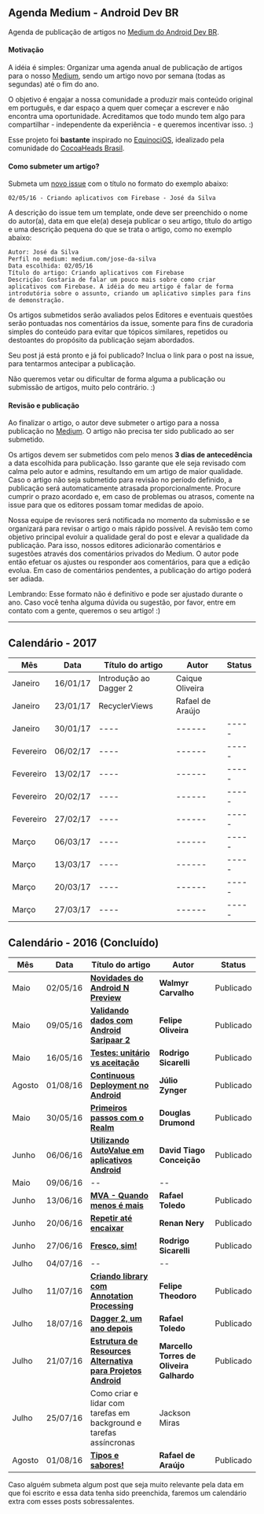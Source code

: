 ## Agenda Medium - Android Dev BR

Agenda de publicação de artigos no [Medium do Android Dev BR](http://medium.com/android-dev-br).

#### Motivação

A idéia é simples: Organizar uma agenda anual de publicação de artigos para o nosso [Medium](http://medium.com/android-dev-br), sendo um artigo novo por semana (todas as segundas) até o fim do ano.

O objetivo é engajar a nossa comunidade a produzir mais conteúdo original em português, e dar espaço a quem quer começar a escrever e não encontra uma oportunidade. Acreditamos que todo mundo tem algo para compartilhar - independente da experiência - e queremos incentivar isso. :)

Esse projeto foi **bastante** inspirado no [EquinociOS](equinocios.com), idealizado pela comunidade do [CocoaHeads Brasil](https://github.com/cocoaheadsbrasil).

#### Como submeter um artigo?

Submeta um [novo issue](https://github.com/androiddevbr/agenda-medium/issues/new) com o título no formato do exemplo abaixo:

	02/05/16 - Criando aplicativos com Firebase - José da Silva

A descrição do issue tem um template, onde deve ser preenchido o nome do autor(a), data em que ele(a) deseja publicar o seu artigo, título do artigo e uma descrição pequena do que se trata o artigo, como no exemplo abaixo:

	Autor: José da Silva
	Perfil no medium: medium.com/jose-da-silva
	Data escolhida: 02/05/16
	Título do artigo: Criando aplicativos com Firebase
	Descrição: Gostaria de falar um pouco mais sobre como criar aplicativos com Firebase. A idéia do meu artigo é falar de forma introdutória sobre o assunto, criando um aplicativo simples para fins de demonstração.
	
Os artigos submetidos serão avaliados pelos Editores e eventuais questões serão pontuadas nos comentários da issue, somente para fins de curadoria simples do conteúdo para evitar que tópicos similares, repetidos ou destoantes do propósito da publicação sejam abordados.

Seu post já está pronto e já foi publicado? Inclua o link para o post na issue, para tentarmos antecipar a publicação.

Não queremos vetar ou dificultar de forma alguma a publicação ou submissão de artigos, muito pelo contrário. :)	

#### Revisão e publicação

Ao finalizar o artigo, o autor deve submeter o artigo para a nossa publicação no [Medium](http://medium.com/android-dev-br). O artigo não precisa ter sido publicado ao ser submetido. 

Os artigos devem ser submetidos com pelo menos **3 dias de antecedência** a data escolhida para publicação. Isso garante que ele seja revisado com calma pelo autor e admins, resultando em um artigo de maior qualidade. Caso o artigo não seja submetido para revisão no período definido, a publicação será automaticamente atrasada proporcionalmente. Procure cumprir o prazo acordado e, em caso de problemas ou atrasos, comente na issue para que os editores possam tomar medidas de apoio.

Nossa equipe de revisores será notificada no momento da submissão e se organizará para revisar o artigo o mais rápido possível. A revisão tem como objetivo principal evoluir a qualidade geral do post e elevar a qualidade da publicação. Para isso, nossos editores adicionarão comentários e sugestões através dos comentários privados do Medium. O autor pode então efetuar os ajustes ou responder aos comentários, para que a edição evolua. Em caso de comentários pendentes, a publicação do artigo poderá ser adiada. 

Lembrando: Esse formato não é definitivo e pode ser ajustado durante o ano. Caso você tenha alguma dúvida ou sugestão, por favor, entre em contato com a gente, queremos o seu artigo! :)

---

## Calendário - 2017
Mês | Data | Título do artigo | Autor | Status
--- | ---- | ------ | ----- | ---- 
Janeiro | 16/01/17 | Introdução ao Dagger 2 | Caique Oliveira |
Janeiro | 23/01/17 | RecyclerViews | Rafael de Araújo |
Janeiro | 30/01/17 | ---- | ------ | ----- | ---- 
Fevereiro | 06/02/17 | ---- | ------ | ----- | ---- 
Fevereiro | 13/02/17 | ---- | ------ | ----- | ---- 
Fevereiro | 20/02/17 | ---- | ------ | ----- | ---- 
Fevereiro | 27/02/17 | ---- | ------ | ----- | ---- 
Março | 06/03/17 | ---- | ------ | ----- | ---- 
Março | 13/03/17 | ---- | ------ | ----- | ---- 
Março | 20/03/17 | ---- | ------ | ----- | ---- 
Março | 27/03/17 | ---- | ------ | ----- | ---- 


## Calendário - 2016 (Concluído)

Mês | Data | Título do artigo | Autor | Status
--- | ---- | ------ | ----- | ---- 
Maio | 02/05/16 | [**Novidades do Android N Preview**](https://medium.com/android-dev-br/novidades-do-android-n-preview-7779f1d00604#.ij9lqrzc9) | **Walmyr Carvalho** | Publicado
Maio | 09/05/16 | [**Validando dados com Android Saripaar 2**](https://medium.com/android-dev-br/validando-dados-com-android-saripaar-2-9b76842bb86b#.g01y18s3o) | **Felipe Oliveira** | Publicado
Maio | 16/05/16 | [**Testes: unitário vs aceitação**](https://medium.com/android-dev-br/testes-unit%C3%A1rios-vs-aceita%C3%A7%C3%A3o-30691fc8578d#.ck2g06ubu) |  **Rodrigo Sicarelli** | Publicado
Agosto | 01/08/16 |  [**Continuous Deployment no Android**](https://medium.com/android-dev-br/continuous-deployment-no-android-f42b96ece80d#.kqc4l785w) | **Júlio Zynger** | Publicado
Maio | 30/05/16 | [**Primeiros passos com o Realm**](https://medium.com/android-dev-br/inicia%C3%A7%C3%A3o-ao-realm-b7624e380194#.bhiflw703) | **Douglas Drumond** | Publicado
Junho | 06/06/16 | [**Utilizando AutoValue em aplicativos Android**](https://medium.com/android-dev-br/autovalue-em-aplicativos-android-8f37f0005899#.rj5280rn4) | **David Tiago Conceição** | Publicado
Maio | 09/06/16 | -- | --
Junho | 13/06/16 | [**MVA - Quando menos é mais**](https://medium.com/android-dev-br/mva-quando-menos-%C3%A9-mais-363f1303bb36#.9nd37ui1v) | **Rafael Toledo** | Publicado
Junho | 20/06/16 | [**Repetir até encaixar**](https://medium.com/android-dev-br/repetir-at%C3%A9-encaixar-390ade3f57bd#.t1cj4dgdx) | **Renan Nery** | Publicado
Junho | 27/06/16 | [**Fresco, sim!**](https://medium.com/android-dev-br/fresco-sim-cda40fabae82#.ctnf084is) | **Rodrigo Sicarelli** | Publicado
Julho | 04/07/16 | -- | --
Julho | 11/07/16 | [**Criando library com Annotation Processing**](https://medium.com/android-dev-br/annotation-processing-no-android-d28b734b8043#.o1poif8v9) | **Felipe Theodoro** | Publicado
Julho | 18/07/16 | [**Dagger 2, um ano depois**](https://medium.com/android-dev-br/dagger-2-um-ano-depois-dac71012b594#.dwzv5cle9) | **Rafael Toledo**  | Publicado
Julho | 21/07/16 | [**Estrutura de Resources Alternativa para Projetos Android**](https://medium.com/android-dev-br/estrutura-de-resources-para-android-alternativa-2869d99a41f7#.lvmq91uo5) | **Marcello Torres de Oliveira Galhardo**  | Publicado
Julho | 25/07/16 | Como criar e lidar com tarefas em background e tarefas assíncronas | Jackson Miras
Agosto | 01/08/16 |   [**Tipos e sabores!**](https://medium.com/android-dev-br/flavors-2fa7b2ba4a9a#.fnfta3mfq)  | **Rafael de Araújo** | Publicado

Caso alguém submeta algum post que seja muito relevante pela data em que foi escrito e essa data tenha sido preenchida, faremos um calendário extra com esses posts sobressalentes. 
